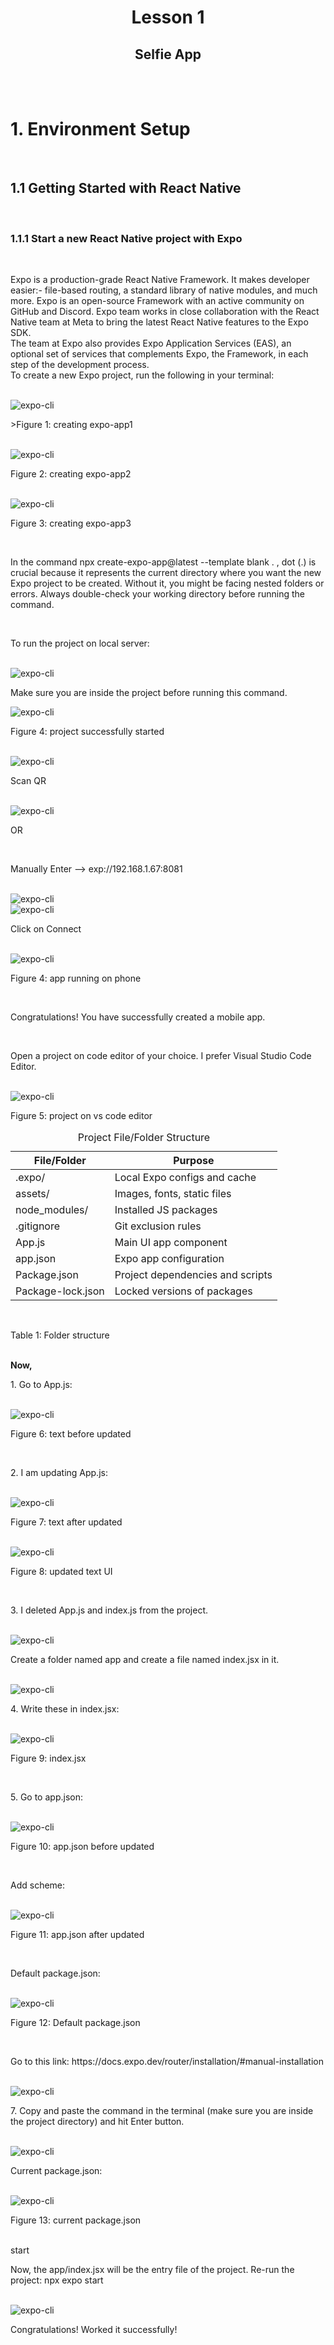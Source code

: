 <div>
  <h1 align="center">Lesson 1</h1>
  <h2 align="center">Selfie App</h2>
  <br /><br />
  <h1>1. Environment Setup</h1>
  <br />
  <h2>1.1 Getting Started with React Native</h2>
  <br />
  <h3>1.1.1 Start a new React Native project with Expo</h3>
  <br />
  <p>
    Expo is a production-grade React Native Framework. It makes developer
    easier:- file-based routing, a standard library of native modules, and much
    more. Expo is an open-source Framework with an active community on GitHub
    and Discord. Expo team works in close collaboration with the React Native
    team at Meta to bring the latest React Native features to the Expo SDK.<br> The
    team at Expo also provides Expo Application Services (EAS), an optional set
    of services that complements Expo, the Framework, in each step of the
    development process.<br> To create a new Expo project, run the following in your
    terminal:
  </p>
  <br />
  <img
    src="./screenshots/Screenshot 2025-05-19 153745.png"
    alt="expo-cli" />
  <br />
  <p>>Figure 1: creating expo-app1</p><br>
  <img
    src="./screenshots/Screenshot 2025-05-19 154255.png"
    alt="expo-cli" />
    <br>
    <p>Figure 2: creating expo-app2</p>
  <br />
  <img
    src="./screenshots/Screenshot 2025-05-19 175830.png"
    alt="expo-cli" />
    <br>
    <p>Figure 3: creating expo-app3</p>
    <br>
    <p>In the command npx create-expo-app@latest --template blank . , dot (.) is crucial because it represents the current directory where you want the new Expo project to be created. Without it, you might be facing nested folders or errors. Always double-check your working directory before running the command.</p>
  <br />
  <p>To run the project on local server:</p><br>
  <img
    src="./screenshots/Screenshot 2025-05-19 154441.png"
    alt="expo-cli" />
    <br>
    <p>Make sure you are inside the project before running this command.</p>
    <img src="./screenshots/Screenshot 2025-05-19 154545.png" alt="expo-cli"/> <br>
    <p>Figure 4: project successfully started</p><br>
    <img
    src="./screenshots/Screenshot 2025-05-19 155019.png" alt="expo-cli" /><br>
    <p>Scan QR</p><br>
    <img
    src="./screenshots/Screenshot 2025-05-19 175941.png" alt="expo-cli" /><br>
    <p>OR</p><br>
    <p>Manually Enter --> exp://192.168.1.67:8081</p><br>
    <img
    src="./screenshots/Screenshot 2025-05-19 155141" alt="expo-cli" /><br>
    <img src="./screenshots/Screenshot 2025-05-19 155230.png" alt="expo-cli" /><br>
    <p>Click on Connect</p><br>
    <img src="./screenshots/Screenshot 2025-05-19 155921.png" alt="expo-cli"><br>
    <p>Figure 4: app running on phone</p><br>
    <p>Congratulations! You have successfully created a mobile app.</p><br>
    <p>Open a project on code editor of your choice. I prefer Visual Studio Code Editor.</p><br>
    <img src="./screenshots/Screenshot 2025-05-19 180039.png" alt="expo-cli"><br>
    <p>Figure 5: project on vs code editor</p>
    <table>
        <caption>Project File/Folder Structure</caption>
        <thead>
          <tr>
            <th>File/Folder</th>
            <th>Purpose</th>
            </tr>
        </thead>
        <tbody>
          <tr>
            <td>.expo/</td>
            <td>Local Expo configs and cache</td>
          </tr>
          <tr>
            <td>assets/</td>
            <td>Images, fonts, static files</td>  
          </tr>
          <tr>
            <td>node_modules/</td>
            <td>Installed JS packages</td>  
          </tr>
          <tr>
            <td>.gitignore</td>
            <td>Git exclusion rules</td>  
          </tr>
          <tr>
            <td>App.js</td>
            <td>Main UI app component</td>  
          </tr>
          <tr>
            <td>app.json</td>
            <td>Expo app configuration</td>  
          </tr>
          <tr>
            <td>Package.json</td>
            <td>Project dependencies and scripts</td>  
          </tr>
          <tr>
            <td>Package-lock.json</td>
            <td>Locked versions of packages</td>  
          </tr>
        </tbody>
    </table><br>
    <p>Table 1: Folder structure</p><br>
    <strong>Now,</strong><br>
    <p>1. Go to App.js:</p><br>
    <img src="./screenshots/Screenshot 2025-05-19 161841.png" alt="expo-cli"><br>
    <p>Figure 6: text before updated</p><br>
    <p>2. I am updating App.js:</p><br>
    <img src="./screenshots/Screenshot 2025-05-19 162105.png" alt="expo-cli"><br>
    <p>Figure 7: text after updated</p><br>
    <img src="./screenshots/Screenshot 2025-05-19 161912.png" alt="expo-cli"><br>
    <p>Figure 8: updated text UI</p><br>
    <p>3. I deleted App.js and index.js from the project.</p><br>
    <img src="./screenshots/Screenshot 2025-05-19 180217.png" alt="expo-cli"><br>
    <p>Create a folder named app and create a file named index.jsx in it.</p><br>
    <img src="./screenshots/Screenshot 2025-05-19 180305.png" alt="expo-cli"><br>
    <p>4. Write these in index.jsx: </p><br>
    <img src="./screenshots/Screenshot 2025-05-19 180618.png" alt="expo-cli"><br>
    <p>Figure 9: index.jsx</p><br>
    <p>5. Go to app.json:</p><br>
    <img src="./screenshots/Screenshot 2025-05-19 181611.png" alt="expo-cli"><br>
    <p>Figure 10: app.json before updated</p><br>
    <p>Add scheme: </p><br>
    <img src="./screenshots/Screenshot 2025-05-19 180718.png" alt="expo-cli"><br>
    <p>Figure 11: app.json after updated</p><br>
    <p>Default package.json: </p><br>
    <img src="./screenshots/Screenshot 2025-05-19 181127.png" alt="expo-cli"><br>
    <p>Figure 12: Default package.json</p><br>
    <p>Go to this link: https://docs.expo.dev/router/installation/#manual-installation</p><br>
    <img src="./screenshots/Screenshot 2025-05-19 164129.png" alt="expo-cli"><br>
    <p>7. Copy and paste the command in the terminal (make sure you are inside the project directory) and hit Enter button.</p><br>
    <img src="./screenshots/Screenshot 2025-05-19 182432.png" alt="expo-cli"><br>
    <p>Current package.json: </p><br>
    <img src="./screenshots/Screenshot 2025-05-19 182627.png" alt="expo-cli"><br>
    <p>Figure 13: current package.json</p><br>start
    <p>Now, the app/index.jsx will be the entry file of the project. Re-run the project: npx expo start</p><br>
    <img src="./screenshots/Screenshot 2025-05-19 165512.png" alt="expo-cli"><br>
    <p>Congratulations! Worked it successfully!</p><br>
</div>
